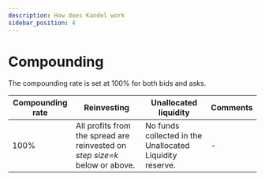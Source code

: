 ```yaml
---
description: How does Kandel work
sidebar_position: 4
---
```



# Compounding

The compounding rate is set at 100% for both bids and asks.

Compounding rate | Reinvesting | Unallocated liquidity | Comments
---|---|---|---
100% | All profits from the spread are reinvested on *step size=k* below or above. | No funds collected in the Unallocated Liquidity reserve. | -